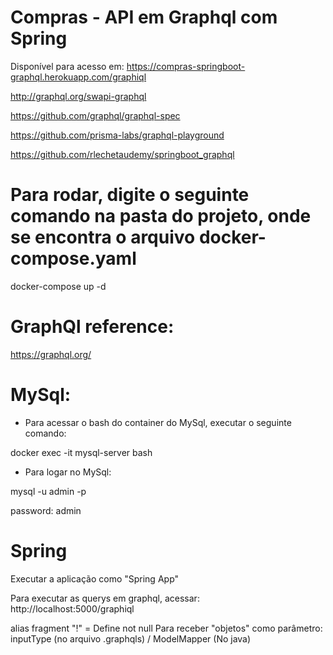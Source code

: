 # Compras - API em Graphql com Spring

Disponível para acesso em: https://compras-springboot-graphql.herokuapp.com/graphiql

http://graphql.org/swapi-graphql

https://github.com/graphql/graphql-spec

https://github.com/prisma-labs/graphql-playground

https://github.com/rlechetaudemy/springboot_graphql

# Para rodar, digite o seguinte comando na pasta do projeto, onde se encontra o arquivo docker-compose.yaml

docker-compose up -d


# GraphQl reference:

https://graphql.org/


# MySql:

* Para acessar o bash do container do MySql, executar o seguinte comando:

docker exec -it mysql-server bash

* Para logar no MySql:

mysql -u admin -p 

password: admin


# Spring 

Executar a aplicação como "Spring App"

Para executar as querys em graphql, acessar: http://localhost:5000/graphiql

alias
fragment
"!" = Define not null
Para receber "objetos" como parâmetro: inputType (no arquivo .graphqls) / ModelMapper (No java)
